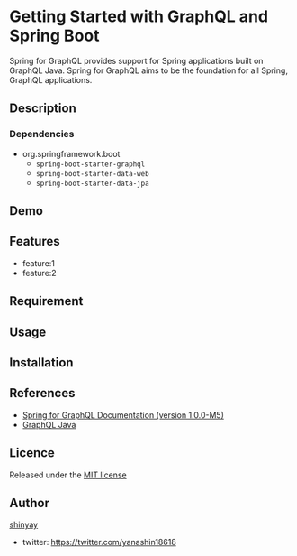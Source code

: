 # Getting Started with GraphQL and Spring Boot

Spring for GraphQL provides support for Spring applications built on GraphQL Java.
Spring for GraphQL aims to be the foundation for all Spring, GraphQL applications.

## Description

### Dependencies

- org.springframework.boot
  - `spring-boot-starter-graphql`
  - `spring-boot-starter-data-web`
  - `spring-boot-starter-data-jpa`

## Demo

## Features

- feature:1
- feature:2

## Requirement

## Usage

## Installation

## References

- [Spring for GraphQL Documentation (version 1.0.0-M5)](https://docs.spring.io/spring-graphql/docs/1.0.0-M5/reference/html/)
- [GraphQL Java](https://www.graphql-java.com/)

## Licence

Released under the [MIT license](https://gist.githubusercontent.com/shinyay/56e54ee4c0e22db8211e05e70a63247e/raw/34c6fdd50d54aa8e23560c296424aeb61599aa71/LICENSE)

## Author

[shinyay](https://github.com/shinyay)
- twitter: https://twitter.com/yanashin18618
